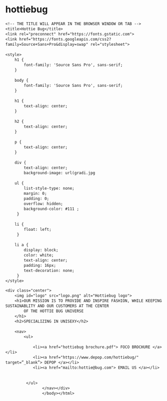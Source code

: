 # hottiebug
<html>

<head>

    <!-- THE TITLE WILL APPEAR IN THE BROWSER WINDOW OR TAB -->
    <title>Hottie Bug</title>
    <link rel="preconnect" href="https://fonts.gstatic.com">
    <link href="https://fonts.googleapis.com/css2?family=Source+Sans+Pro&display=swap" rel="stylesheet">

    <style>
        h1 {
            font-family: 'Source Sans Pro', sans-serif;
        }

        body {
            font-family: 'Source Sans Pro', sans-serif;
        }

        h1 {
            text-align: center;
        }

        h2 {
            text-align: center;
        }

        p {
            text-align: center;
        }

        div {
            text-align: center;
            background-image: url(gradi.jpg
            
        ul {
            list-style-type: none;
            margin: 0;
            padding: 0;
            overflow: hidden;
            background-color: #111 ;
         }

        li {
            float: left;
         }

        li a {
            display: block;
            color: white;
            text-align: center;
            padding: 16px;
            text-decoration: none;
         }
    </style>

</head>

<body>

    <div class="center">
        <img id="logo" src="logo.png" alt="Hottiebug logo">
        <h1>OUR MISSION IS TO PROVIDE AND INSPIRE FASHION, WHILE KEEPING SUSTAINABLITY AND OUR CUSTOMERS AT THE CENTER
            OF THE HOTTIE BUG UNIVERSE
        </h1>
        <h2>SPECIALIZING IN UNISEXY</h2>

        <nav>
            <ul>
 
                <li><a href="hottiebug brochure.pdf"> FOCO BROCHURE </a></li>
                <li><a href="https://www.depop.com/hottiebug/" target=”_blank”> DEPOP </a></li>
                <li><a href="mailto:hottie@bug.com"> EMAIL US </a></li>
                
     
             </ul>
                    </nav></div>
                    </body></html>
